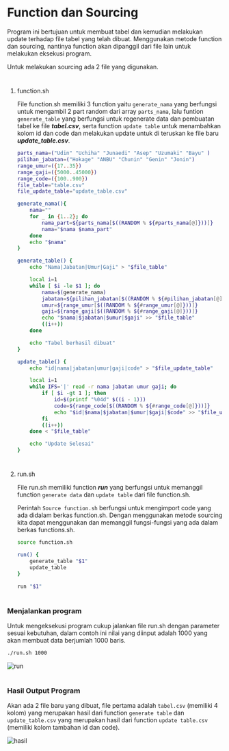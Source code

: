 # Function dan Sourcing
Program ini bertujuan untuk membuat tabel dan kemudian melakukan update terhadap file tabel yang telah dibuat. Menggunakan metode function dan sourcing, nantinya function akan dipanggil dari file lain untuk melakukan eksekusi program.

Untuk melakukan sourcing ada 2 file yang digunakan. 
#
1. function.sh

    File function.sh memiliki 3 function yaitu `generate_nama` yang berfungsi untuk mengambil 2 part random dari array `parts_nama`, lalu funtion `generate_table` yang berfungsi untuk regenerate data dan pembuatan tabel ke file ***tabel.csv***, serta function `update table` untuk menambahkan kolom id dan code dan melakukan update untuk di teruskan ke file baru ***update_table.csv***.
    ```sh
    parts_nama=("Udin" "Uchiha" "Junaedi" "Asep" "Uzumaki" "Bayu" )
    pilihan_jabatan=("Hokage" "ANBU" "Chunin" "Genin" "Jonin")
    range_umur=({17..35})
    range_gaji=({5000..45000})
    range_code=({100..900})
    file_table="table.csv"
    file_update_table="update_table.csv"

    generate_nama(){
        nama=""
        for _ in {1..2}; do
            nama_part=${parts_nama[$((RANDOM % ${#parts_nama[@]}))]}
            nama="$nama $nama_part"
        done
        echo "$nama"
    }

    generate_table() {
        echo "Nama|Jabatan|Umur|Gaji" > "$file_table"

        local i=1
        while [ $i -le $1 ]; do
            nama=$(generate_nama)
            jabatan=${pilihan_jabatan[$((RANDOM % ${#pilihan_jabatan[@]}))]}
            umur=${range_umur[$((RANDOM % ${#range_umur[@]}))]}
            gaji=${range_gaji[$((RANDOM % ${#range_gaji[@]}))]}
            echo "$nama|$jabatan|$umur|$gaji" >> "$file_table"
            ((i++))
        done

        echo "Tabel berhasil dibuat"
    }

    update_table() {
        echo "id|nama|jabatan|umur|gaji|code" > "$file_update_table"

        local i=1
        while IFS='|' read -r nama jabatan umur gaji; do
            if [ $i -gt 1 ]; then
                id=$(printf "%04d" $((i - 1)))
                code=${range_code[$((RANDOM % ${#range_code[@]}))]}
                echo "$id|$nama|$jabatan|$umur|$gaji|$code" >> "$file_update_table"
            fi
            ((i++))
        done < "$file_table"

        echo "Update Selesai"
    }
    ```    
#
2. run.sh 
    
    File run.sh memiliki function ***run*** yang berfungsi untuk memanggil function `generate data` dan `update table` dari file function.sh. 
    
    Perintah `Source function.sh` berfungsi untuk mengimport code yang ada didalam berkas function.sh. Dengan menggunakan metode sourcing kita dapat menggunakan dan memanggil fungsi-fungsi yang ada dalam berkas functions.sh.
    ```sh
    source function.sh

    run() {
        generate_table "$1"
        update_table
    }

    run "$1"
    ```

#
### Menjalankan program
Untuk mengeksekusi program cukup jalankan file run.sh dengan parameter sesuai kebutuhan, dalam contoh ini nilai yang diinput adalah 1000 yang akan membuat data berjumlah 1000 baris.

```sh
./run.sh 1000
```


![run](https://iili.io/HyOtsLu.png)

#
### Hasil Output Program
Akan ada 2 file baru yang dibuat, file pertama adalah `tabel.csv` (memiliki 4 kolom) yang merupakan hasil dari function `generate table`  dan `update_table.csv` yang merupakan hasil dari function `update table.csv` (memiliki kolom tambahan id dan code).

![hasil](https://iili.io/HyOtiXe.png)